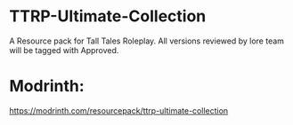 # TTRP-Ultimate-Collection
A Resource pack for Tall Tales Roleplay. All versions reviewed by lore team will be tagged with Approved.

# Modrinth:
https://modrinth.com/resourcepack/ttrp-ultimate-collection
